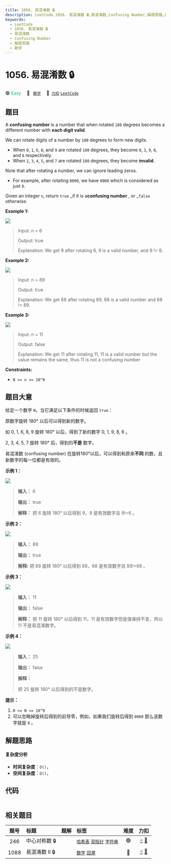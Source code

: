 ```yaml
---
title: 1056. 易混淆数 🔒
description: LeetCode,1056. 易混淆数 🔒,易混淆数,Confusing Number,解题思路,数学
keywords:
  - LeetCode
  - 1056. 易混淆数 🔒
  - 易混淆数
  - Confusing Number
  - 解题思路
  - 数学
---
```


# 1056. 易混淆数 🔒

🟢 <font color=#15bd66>Easy</font>&emsp; 🔖&ensp; [`数学`](/tag/math.md)&emsp; 🔗&ensp;[`力扣`](https://leetcode.cn/problems/confusing-number) [`LeetCode`](https://leetcode.com/problems/confusing-number)

## 题目

A **confusing number** is a number that when rotated `180` degrees becomes a
different number with **each digit valid**.

We can rotate digits of a number by `180` degrees to form new digits.

  * When `0`, `1`, `6`, `8`, and `9` are rotated `180` degrees, they become `0`, `1`, `9`, `8`, and `6` respectively.
  * When `2`, `3`, `4`, `5`, and `7` are rotated `180` degrees, they become **invalid**.

Note that after rotating a number, we can ignore leading zeros.

  * For example, after rotating `8000`, we have `0008` which is considered as just `8`.

Given an integer `n`, return `true` _if it is a**confusing number** , or
_`false` _otherwise_.



**Example 1:**

![](https://fastly.jsdelivr.net/gh/doocs/leetcode@main/solution/1000-1099/1056.Confusing%20Number/images/1268_1.png)

> Input: n = 6
> 
> Output: true
> 
> Explanation: We get 9 after rotating 6, 9 is a valid number, and 9 != 6.

**Example 2:**

![](https://fastly.jsdelivr.net/gh/doocs/leetcode@main/solution/1000-1099/1056.Confusing%20Number/images/1268_2.png)

> Input: n = 89
> 
> Output: true
> 
> Explanation: We get 68 after rotating 89, 68 is a valid number and 68 != 89.

**Example 3:**

![](https://fastly.jsdelivr.net/gh/doocs/leetcode@main/solution/1000-1099/1056.Confusing%20Number/images/1268_3.png)

> Input: n = 11
> 
> Output: false
> 
> Explanation: We get 11 after rotating 11, 11 is a valid number but the value remains the same, thus 11 is not a confusing number

**Constraints:**

  * `0 <= n <= 10^9`


## 题目大意

给定一个数字 `N`，当它满足以下条件的时候返回 `true`：

原数字旋转 180° 以后可以得到新的数字。

如 0, 1, 6, 8, 9 旋转 180° 以后，得到了新的数字 0, 1, 9, 8, 6 。

2, 3, 4, 5, 7 旋转 180° 后，得到的**不是** 数字。

易混淆数 (confusing number) 在旋转180°以后，可以得到和原来**不同** 的数，且新数字的每一位都是有效的。



**示例 1：**

![](https://fastly.jsdelivr.net/gh/doocs/leetcode@main/solution/1000-1099/1056.Confusing%20Number/images/1268_1.png)

> 
> 
> 
> 
> 
> **输入：** 6
> 
> **输出：** true
> 
> **解释：** 把 6 旋转 180° 以后得到 9，9 是有效数字且 9!=6 。
> 
> 

**示例 2：**

![](https://fastly.jsdelivr.net/gh/doocs/leetcode@main/solution/1000-1099/1056.Confusing%20Number/images/1268_2.png)

> 
> 
> 
> 
> 
> **输入：** 89
> 
> **输出：** true
> 
> **解释:** 把 89 旋转 180° 以后得到 68，68 是有效数字且 89!=68 。
> 
> 

**示例 3：**

![](https://fastly.jsdelivr.net/gh/doocs/leetcode@main/solution/1000-1099/1056.Confusing%20Number/images/1268_3.png)

> 
> 
> 
> 
> 
> **输入：** 11
> 
> **输出：** false
> 
> **解释：** 把 11 旋转 180° 以后得到 11，11 是有效数字但是值保持不变，所以 11 不是易混淆数字。 
> 
> 

**示例 4：**

![](https://fastly.jsdelivr.net/gh/doocs/leetcode@main/solution/1000-1099/1056.Confusing%20Number/images/1268_4.png)

> 
> 
> 
> 
> 
> **输入：** 25
> 
> **输出：** false
> 
> **解释：**
> 
> 把 25 旋转 180° 以后得到的不是数字。
> 
> 



**提示：**

  1. `0 <= N <= 10^9`
  2. 可以忽略掉旋转后得到的前导零，例如，如果我们旋转后得到 `0008` 那么该数字就是 `8` 。


## 解题思路

#### 复杂度分析

- **时间复杂度**：`O()`，
- **空间复杂度**：`O()`，

## 代码

```javascript

```

## 相关题目

<!-- prettier-ignore -->
| 题号 | 标题 | 题解 | 标签 | 难度 | 力扣 |
| :------: | :------ | :------: | :------ | :------: | :------: |
| 246 | 中心对称数 🔒 |  |  [`哈希表`](/tag/hash-table.md) [`双指针`](/tag/two-pointers.md) [`字符串`](/tag/string.md) | 🟢 | [🀄️](https://leetcode.cn/problems/strobogrammatic-number) [🔗](https://leetcode.com/problems/strobogrammatic-number) |
| 1088 | 易混淆数 II 🔒 |  |  [`数学`](/tag/math.md) [`回溯`](/tag/backtracking.md) | 🔴 | [🀄️](https://leetcode.cn/problems/confusing-number-ii) [🔗](https://leetcode.com/problems/confusing-number-ii) |